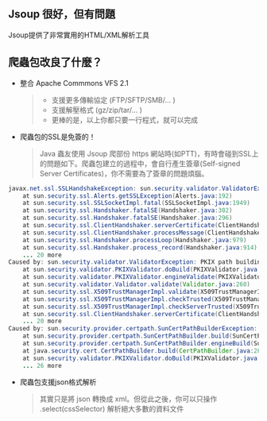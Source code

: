 ## Jsoup 很好，但有問題 ##

Jsoup提供了非常實用的HTML/XML解析工具

## 爬蟲包改良了什麼？ ##

- 整合 Apache Commmons VFS 2.1

    >- 支援更多傳輸協定 (FTP/SFTP/SMB/... )
    >- 支援解壓格式 (gz/zip/tar/... )
    >- 更棒的是，以上你都只要一行程式，就可以完成

- 爬蟲包的SSL是免簽的！

    >  Java 蟲友使用 Jsoup 爬部份 https 網站時(如PTT)，有時會碰到SSL上的問題如下。爬蟲包建立的過程中，會自行產生簽章(Self-signed Server Certificates)，你不需要為了簽章的問題煩腦。
```java
javax.net.ssl.SSLHandshakeException: sun.security.validator.ValidatorException: PKIX path building failed: sun.security.provider.certpath.SunCertPathBuilderException: unable to find valid certification path to requested target
	at sun.security.ssl.Alerts.getSSLException(Alerts.java:192)
	at sun.security.ssl.SSLSocketImpl.fatal(SSLSocketImpl.java:1949)
	at sun.security.ssl.Handshaker.fatalSE(Handshaker.java:302)
	at sun.security.ssl.Handshaker.fatalSE(Handshaker.java:296)
	at sun.security.ssl.ClientHandshaker.serverCertificate(ClientHandshaker.java:1506)
	at sun.security.ssl.ClientHandshaker.processMessage(ClientHandshaker.java:216)
	at sun.security.ssl.Handshaker.processLoop(Handshaker.java:979)
	at sun.security.ssl.Handshaker.process_record(Handshaker.java:914)
	... 20 more
Caused by: sun.security.validator.ValidatorException: PKIX path building failed: sun.security.provider.certpath.SunCertPathBuilderException: unable to find valid certification path to requested target
	at sun.security.validator.PKIXValidator.doBuild(PKIXValidator.java:387)
	at sun.security.validator.PKIXValidator.engineValidate(PKIXValidator.java:292)
	at sun.security.validator.Validator.validate(Validator.java:260)
	at sun.security.ssl.X509TrustManagerImpl.validate(X509TrustManagerImpl.java:324)
	at sun.security.ssl.X509TrustManagerImpl.checkTrusted(X509TrustManagerImpl.java:229)
	at sun.security.ssl.X509TrustManagerImpl.checkServerTrusted(X509TrustManagerImpl.java:124)
	at sun.security.ssl.ClientHandshaker.serverCertificate(ClientHandshaker.java:1488)
	... 20 more
Caused by: sun.security.provider.certpath.SunCertPathBuilderException: unable to find valid certification path to requested target
	at sun.security.provider.certpath.SunCertPathBuilder.build(SunCertPathBuilder.java:146)
	at sun.security.provider.certpath.SunCertPathBuilder.engineBuild(SunCertPathBuilder.java:131)
	at java.security.cert.CertPathBuilder.build(CertPathBuilder.java:280)
	at sun.security.validator.PKIXValidator.doBuild(PKIXValidator.java:382)
	... 26 more
```

- 爬蟲包支援json格式解析

   >  其實只是將 json 轉換成 xml。但從此之後，你可以只操作 .select(cssSelector) 解析絕大多數的資料文件
